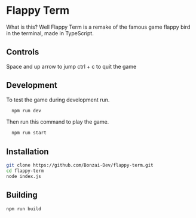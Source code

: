
# Flappy Term

What is this? Well Flappy Term is a remake of the famous game flappy bird in the terminal, made in TypeScript.

## Controls

Space and up arrow to jump
ctrl + c to quit the game

## Development

To test the game during development run.

```bash
  npm run dev
```

Then run this command to play the game. 

```bash
  npm run start
```

## Installation
```bash
git clone https://github.com/Bonzai-Dev/flappy-term.git
cd flappy-term
node index.js
```

## Building

```bash
npm run build
```
